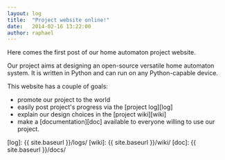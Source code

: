 ```yaml
---
layout: log
title:  "Project website online!"
date:   2014-02-16 13:22:00
author: raphael
---
```


Here comes the first post of our home automaton project website.

Our project aims at designing an open-source versatile home automaton system. It is written in Python and can run on any Python-capable device. 

This website has a couple of goals:

- promote our project to the world
- easily post project's progress via the [project log][log]
- explain our design choices in the [project wiki][wiki]
- make a [documentation][doc] available to everyone willing to use our project.

[log]: {{ site.baseurl }}/logs/
[wiki]: {{ site.baseurl }}/wiki/
[doc]: {{ site.baseurl }}/docs/